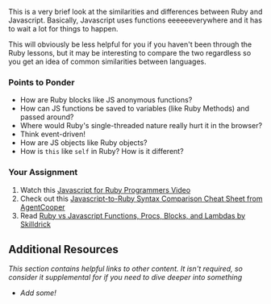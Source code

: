 This is a very brief look at the similarities and differences between Ruby and Javascript.  Basically, Javascript uses functions eeeeeeverywhere and it has to wait a lot for things to happen.  

This will obviously be less helpful for you if you haven't been through the Ruby lessons, but it may be interesting to compare the two regardless so you get an idea of common similarities between languages.

### Points to Ponder

* How are Ruby blocks like JS anonymous functions?
* How can JS functions be saved to variables (like Ruby Methods) and passed around?
* Where would Ruby's single-threaded nature really hurt it in the browser?
* Think event-driven!
* How are JS objects like Ruby objects?
* How is `this` like `self` in Ruby?  How is it different?

### Your Assignment

1. Watch this [Javascript for Ruby Programmers Video](https://www.youtube.com/watch?v=wWIGEM4E9iw&list=PLxNY6twFc_xCxdSPLlxUS4C0VO3sni2DA)
2. Check out this [Javascript-to-Ruby Syntax Comparison Cheat Sheet from AgentCooper](http://agentcooper.github.io/js-ruby-comparison/)
3. Read [Ruby vs Javascript Functions, Procs, Blocks, and Lambdas by Skilldrick](http://skilldrick.co.uk/2011/01/ruby-vs-javascript-functions-procs-blocks-and-lambdas/)


## Additional Resources

*This section contains helpful links to other content. It isn't required, so consider it supplemental for if you need to dive deeper into something*

* *Add some!*
